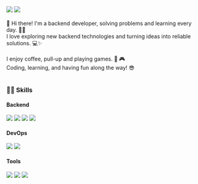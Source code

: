 <div>
  <img src="https://img.shields.io/badge/Blog-000000?style=flat-square&logo=macys&logoColor=white"/>
  <img src="https://img.shields.io/badge/daegwonkim.dev@gmail.com-EA4335?style=flat-square&logo=gmail&logoColor=white"/>
</div>
<br>

<div>
  👋 Hi there! I'm a backend developer, solving problems and learning every day. 🧑‍💻<br>
  I love exploring new backend technologies and turning ideas into reliable solutions. 💻✨
</div><br>
<div>
  I enjoy coffee, pull-up and playing games. 💪 🎮 <br>
  Coding, learning, and having fun along the way! 😎
</div><br>

<h3>🧙‍♂️ Skills</h3>
<h4>Backend</h4>
<div>
  <img src="https://img.shields.io/badge/Java-B03931?style=flat-square"/>
  <img src="https://img.shields.io/badge/Spring-6DB33F?style=flat-square&logo=spring&logoColor=white"/>
  <img src="https://img.shields.io/badge/PostgreSQL-4169E1?style=flat-square&logo=postgresql&logoColor=white"/>
  <img src="https://img.shields.io/badge/MySQL-4479A1?style=flat-square&logo=mysql&logoColor=white"/>
</div>
<h4>DevOps</h4>
<div>
  <img src="https://img.shields.io/badge/AWS-F38020?style=flat-square&logo=icloud&logoColor=white"/>
  <img src="https://img.shields.io/badge/Docker-2496ED?style=flat-square&logo=docker&logoColor=white"/>
</div>
<h4>Tools</h4>
<div>
  <img src="https://img.shields.io/badge/IntelliJ-000000?style=flat-square&logo=intellijidea&logoColor=white"/>
  <img src="https://img.shields.io/badge/DataGrip-000000?style=flat-square&logo=datagrip&logoColor=white"/>
  <img src="https://img.shields.io/badge/Git-F05032?style=flat-square&logo=git&logoColor=white"/>
</div>
